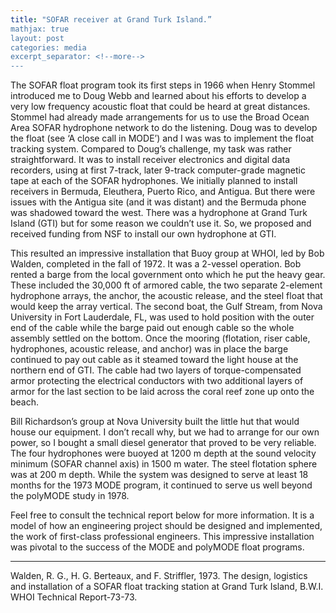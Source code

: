 ```yaml
---
title: "SOFAR receiver at Grand Turk Island.”
mathjax: true
layout: post
categories: media
excerpt_separator: <!--more-->
---
```


The SOFAR float program took its first steps in 1966 when Henry Stommel introduced me to Doug Webb and learned about his efforts to develop a very low frequency acoustic float that could be heard at great distances. Stommel had already made arrangements for us to use the Broad Ocean Area SOFAR hydrophone network to do the listening. Doug was to develop the float (see ‘A close call in MODE’) and I was was to implement the float tracking system. Compared to Doug’s challenge, my task was rather straightforward. It was to install receiver electronics and digital data recorders, using at first 7-track, later 9-track computer-grade magnetic tape at each of the SOFAR hydrophones. We initially planned to install receivers in Bermuda, Eleuthera, Puerto Rico, and Antigua. But there were issues with the Antigua site (and it was distant) and the Bermuda phone was shadowed toward the west. There was a hydrophone at Grand Turk Island (GTI) but for some reason we couldn’t use it. So, we proposed and received funding from NSF to install our own hydrophone at GTI. 
<!--more-->

This resulted an impressive installation that Buoy group at WHOI, led by Bob Walden, completed in the fall of 1972. It was a 2-vessel operation. Bob rented a barge from the local government onto which he put the heavy gear. These included the 30,000 ft of armored cable, the two separate 2-element hydrophone arrays, the anchor, the acoustic release, and the steel float that would keep the array vertical. The second boat, the Gulf Stream, from Nova University in Fort Lauderdale, FL, was used to hold position with the outer end of the cable while the barge paid out enough cable so the whole assembly settled on the bottom. Once the mooring (flotation, riser cable, hydrophones, acoustic release, and anchor) was in place the barge continued to pay out cable as it steamed toward the light house at the northern end of GTI. The cable had two layers of torque-compensated armor protecting the electrical conductors with two additional layers of armor for the last section to be laid across the coral reef zone up onto the beach. 

Bill Richardson’s group at Nova University built the little hut that would house our equipment. I don’t recall why, but we had to arrange for our own power, so I bought a small diesel generator that proved to be very reliable. The four hydrophones were buoyed at 1200 m depth at the sound velocity minimum (SOFAR channel axis) in 1500 m water. The steel flotation sphere was at 200 m depth. While the system was designed to serve at least 18 months for the 1973 MODE program, it continued to serve us well beyond the polyMODE study in 1978. 

Feel free to consult the technical report below for more information. It is a model of how an engineering project should be designed and implemented, the work of first-class professional engineers. This impressive installation was pivotal to the success of the MODE and polyMODE float programs. 

- - - - - -  
Walden, R. G., H. G. Berteaux, and F. Striffler, 1973. The design, logistics and installation of a SOFAR float tracking station at Grand Turk Island, B.W.I.  WHOI Technical Report-73-73. 
 
